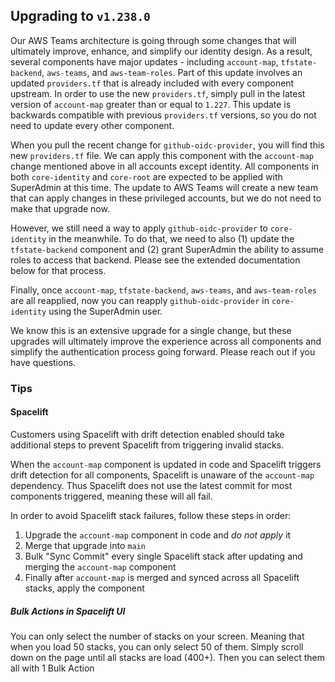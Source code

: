 ## Upgrading to `v1.238.0`

Our AWS Teams architecture is going through some changes that will ultimately improve, enhance, and simplify our identity design. As a result, several components have major updates - including `account-map`, `tfstate-backend`, `aws-teams`, and `aws-team-roles`. Part of this update involves an updated `providers.tf` that is already included with every component upstream. In order to use the new `providers.tf`, simply pull in the latest version of `account-map` greater than or equal to `1.227`. This update is backwards compatible with previous `providers.tf` versions, so you do not need to update every other component.

When you pull the recent change for `github-oidc-provider`, you will find this new `providers.tf` file. We can apply this component with the `account-map` change mentioned above in all accounts except identity. All components in both `core-identity` and `core-root` are expected to be applied with SuperAdmin at this time. The update to AWS Teams will create a new team that can apply changes in these privileged accounts, but we do not need to make that upgrade now.

However, we still need a way to apply `github-oidc-provider` to `core-identity` in the meanwhile. To do that, we need to also (1) update the `tfstate-backend` component and (2) grant SuperAdmin the ability to assume roles to access that backend. Please see the extended documentation below for that process.

Finally, once `account-map`, `tfstate-backend`, `aws-teams`, and `aws-team-roles` are all reapplied, now you can reapply `github-oidc-provider` in `core-identity` using the SuperAdmin user.

We know this is an extensive upgrade for a single change, but these upgrades will ultimately improve the experience across all components and simplify the authentication process going forward. Please reach out if you have questions.

### Tips

#### Spacelift

Customers using Spacelift with drift detection enabled should take additional steps to prevent Spacelift from triggering invalid stacks.

When the `account-map` component is updated in code and Spacelift triggers drift detection for all components, Spacelift is unaware of the `account-map` dependency. Thus Spacelift does not use the latest commit for most components triggered, meaning these will all fail.

In order to avoid Spacelift stack failures, follow these steps in order:

1. Upgrade the `account-map` component in code and _do not apply_ it
2. Merge that upgrade into `main`
3. Bulk "Sync Commit" every single Spacelift stack after updating and merging the `account-map` component
4. Finally after `account-map` is merged and synced across all Spacelift stacks, apply the component

##### Bulk Actions in Spacelift UI

You can only select the number of stacks on your screen. Meaning that when you load 50 stacks, you can only select 50 of them. Simply scroll down on the page until all stacks are load (400+). Then you can select them all with 1 Bulk Action